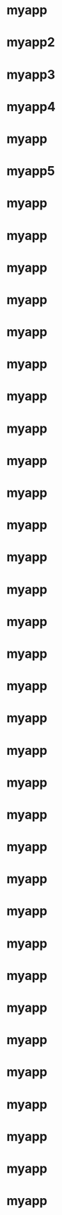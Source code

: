 # myapp
# myapp2
# myapp3
# myapp4
# myapp
# myapp5
# myapp
# myapp
# myapp
# myapp
# myapp
# myapp
# myapp
# 
# myapp
# myapp
# 
# myapp
# myapp
# myapp
# myapp
# myapp
# myapp
# myapp
# myapp
# myapp
# myapp
# myapp
# myapp
# myapp
# myapp
# myapp
# myapp
# myapp
# myapp
# myapp
# myapp
# myapp
# myapp
# myapp
